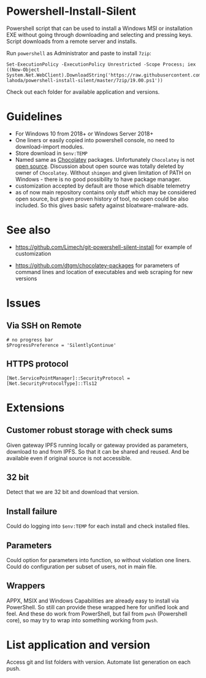 # Powershell-Install-Silent
Powershell script that can be used to install a Windows MSI or installation EXE without going through downloading and selecting and pressing keys. Script downloads from a remote server and installs.

Run `powershell` as Administrator and paste to install `7zip`:
```
Set-ExecutionPolicy -ExecutionPolicy Unrestricted -Scope Process; iex ((New-Object System.Net.WebClient).DownloadString('https://raw.githubusercontent.com/dzmitry-lahoda/powershell-install-silent/master/7zip/19.00.ps1'))
```



Check out each folder for available application and versions.

# Guidelines
- For Windows 10 from 2018+ or Windows Server 2018+
- One liners or easily copied into powershell console, no need to download-import modules.
- Store download in `$env:TEMP`
- Named same as [Chocolatey](https://github.com/chocolatey) packages. Unfortunately `Chocolatey` is not [open source](https://github.com/chocolatey/shimgen). Discussion about open source was totally deleted by owner of `Chocolatey`. Without `shimgen` and given limitation of PATH on Windows - there is no good possibility to have package manager.
- customization accepted by default are those which disable telemetry
- as of now main repository contains only stuff which may be considered open source, but given proven history of tool, no open could be also included. So this gives basic safety against bloatware-malware-ads.

# See also

- https://github.com/Limech/git-powershell-silent-install for example of customization

- https://github.com/dtgm/chocolatey-packages for parameters of command lines and location of executables and web scraping for new versions

# Issues

## Via SSH on Remote

```
# no progress bar
$ProgressPreference = 'SilentlyContinue'
```

## HTTPS protocol
```
[Net.ServicePointManager]::SecurityProtocol = [Net.SecurityProtocolType]::Tls12
```

# Extensions

## Customer robust storage with check sums

Given gateway IPFS running locally or gateway provided as parameters, download to and from IPFS. So that it can be shared and reused. And be available even if original source is not accessible.

## 32 bit

Detect that we are 32 bit and download that version.


## Install failure

Could do logging into `$env:TEMP` for each install and check installed files.

## Parameters

Could option for parameters into function, so without violation one liners. Could do configuration per subset of users, not in main file.


## Wrappers

APPX, MSIX and Windows Capabilities are already easy to install via PowerShell. So still can provide these wrapped here for unified look and feel. And these do work from PowerShell, but fail from `pwsh` (Powershell core), so may try to wrap into something working from `pwsh`.

# List application and version

Access git and list folders with version. Automate list generation on each push.